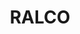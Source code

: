 ---
gallery:
  - /img/s1.jpg
  - /img/s2.jpg
templateKey: brands
title: RALCO
brandLogo: /img/logo_ralco.jpg
categories: 
  - TUBERIAS DE PVC
  - SANITARIA
  - VENTILACION
  - PRESION
  - CPVC
  - SANITARIA SEMIPESADA
  - CONDUIT (PLASTIMEC)
---